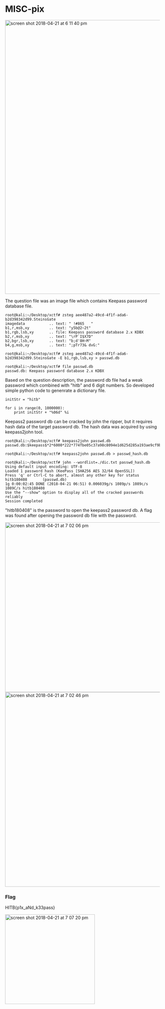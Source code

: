 # MISC-pix

<img width="892" alt="screen shot 2018-04-21 at 6 11 40 pm" src="https://user-images.githubusercontent.com/14992494/39083472-d27a4ef8-4596-11e8-9d08-50c3fd45432d.png">

The question file was an image file which contains Keepass password database file.

```
root@kali:~/Desktop/xctf# zsteg aee487a2-49cd-4f1f-ada6-b2d398342d99.SteinsGate 
imagedata           .. text: " !#865   "
b1,r,msb,xy         .. text: "y5b@2~2t"
b1,rgb,lsb,xy       .. file: Keepass password database 2.x KDBX
b2,r,msb,xy         .. text: "\rP`I$X7D"
b2,bgr,lsb,xy       .. text: "b;d'8H~M"
b4,g,msb,xy         .. text: ";pTr73& dvG:"

root@kali:~/Desktop/xctf# zsteg aee487a2-49cd-4f1f-ada6-b2d398342d99.SteinsGate -E b1,rgb,lsb,xy > passwd.db

root@kali:~/Desktop/xctf# file passwd.db 
passwd.db: Keepass password database 2.x KDBX
```

Based on the question description, the password db file had a weak password which combined with "hitb" and 6 digit numbers. So developed simple python code to genenrate a dictionary file.

```
initStr = "hitb"

for i in range(0, 1000000):
    print initStr + "%06d" %i
```

Keepass2 password db can be cracked by john the ripper, but it requires hash data of the target password db. The hash data was acquired by using keepass2john tool. 

```
root@kali:~/Desktop/xctf# keepass2john passwd.db 
passwd.db:$keepass$*2*6000*222*774fbe05c37a98c8094e1d625d285a193ae9cf9bc7f6ccbf8ee5cb28e2894070*02207c3d0a3feb6a589dc84f8d73ff86fe2629ff25f9cf23f7f9545b5786f882*065f70730c4e7b98ef7ea869f6958b03*2b3d24717d3e284484af4171a4a752d688111a96f7c36e7233048fc028867f16*43dbb269dff30e5cd1ce74dd8527594004f49bcd17414c24cb22c0d6e2b26a0b

root@kali:~/Desktop/xctf# keepass2john passwd.db > passwd_hash.db

root@kali:~/Desktop/xctf# john --wordlist=./dic.txt passwd_hash.db
Using default input encoding: UTF-8
Loaded 1 password hash (KeePass [SHA256 AES 32/64 OpenSSL])
Press 'q' or Ctrl-C to abort, almost any other key for status
hitb180408       (passwd.db)
1g 0:00:02:45 DONE (2018-04-21 06:51) 0.006039g/s 1089p/s 1089c/s 1089C/s hitb180408
Use the "--show" option to display all of the cracked passwords reliably
Session completed
```

"hitb180408" is the password to open the keepass2 password db. A flag was found after opening the password db file with the password.

<img width="553" alt="screen shot 2018-04-21 at 7 02 06 pm" src="https://user-images.githubusercontent.com/14992494/39083480-f36c92ec-4596-11e8-9406-e03e3944b33c.png">
<img width="634" alt="screen shot 2018-04-21 at 7 02 46 pm" src="https://user-images.githubusercontent.com/14992494/39083484-f6e1453a-4596-11e8-9155-68cc60c8f253.png">


### Flag
HITB{p1x_aNd_k33pass}


<img width="292" alt="screen shot 2018-04-21 at 7 07 20 pm" src="https://user-images.githubusercontent.com/14992494/39083723-b1d9f3a6-459b-11e8-919b-fb6851e8a89d.png">
